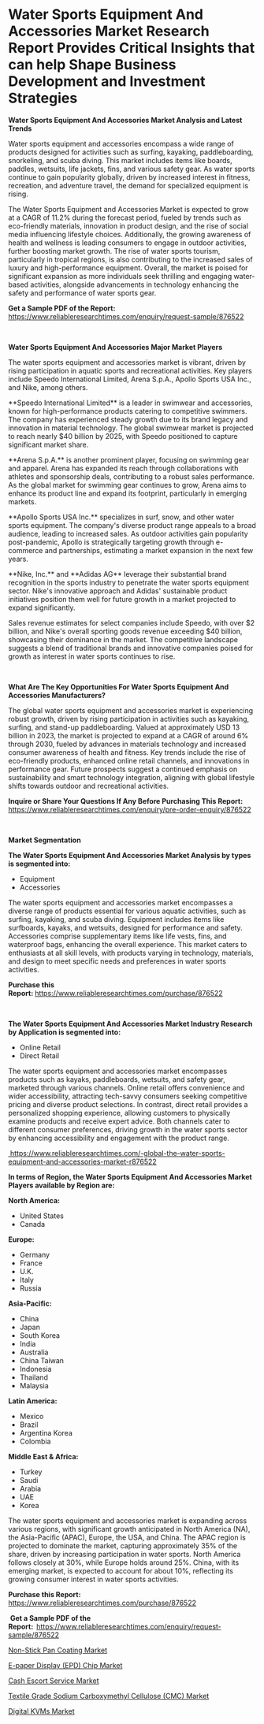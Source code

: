 <p><h1>Water Sports Equipment And Accessories Market Research Report Provides Critical Insights that can help Shape Business Development and Investment Strategies</h1></p><p><strong>Water Sports Equipment And Accessories Market Analysis and Latest Trends</strong></p>
<p><p>Water sports equipment and accessories encompass a wide range of products designed for activities such as surfing, kayaking, paddleboarding, snorkeling, and scuba diving. This market includes items like boards, paddles, wetsuits, life jackets, fins, and various safety gear. As water sports continue to gain popularity globally, driven by increased interest in fitness, recreation, and adventure travel, the demand for specialized equipment is rising.</p><p>The Water Sports Equipment and Accessories Market is expected to grow at a CAGR of 11.2% during the forecast period, fueled by trends such as eco-friendly materials, innovation in product design, and the rise of social media influencing lifestyle choices. Additionally, the growing awareness of health and wellness is leading consumers to engage in outdoor activities, further boosting market growth. The rise of water sports tourism, particularly in tropical regions, is also contributing to the increased sales of luxury and high-performance equipment. Overall, the market is poised for significant expansion as more individuals seek thrilling and engaging water-based activities, alongside advancements in technology enhancing the safety and performance of water sports gear.</p></p>
<p><strong>Get a Sample PDF of the Report:&nbsp;</strong> <a href="https://www.reliableresearchtimes.com/enquiry/request-sample/876522?utm_campaign=1266&utm_medium=2&utm_source=Github&utm_content=ia&utm_term=11102024&utm_id=water-sports-equipment-and-accessories">https://www.reliableresearchtimes.com/enquiry/request-sample/876522</a></p>
<p>&nbsp;</p>
<p><strong>Water Sports Equipment And Accessories Major Market Players</strong></p>
<p><p>The water sports equipment and accessories market is vibrant, driven by rising participation in aquatic sports and recreational activities. Key players include Speedo International Limited, Arena S.p.A., Apollo Sports USA Inc., and Nike, among others.</p><p>**Speedo International Limited** is a leader in swimwear and accessories, known for high-performance products catering to competitive swimmers. The company has experienced steady growth due to its brand legacy and innovation in material technology. The global swimwear market is projected to reach nearly $40 billion by 2025, with Speedo positioned to capture significant market share.</p><p>**Arena S.p.A.** is another prominent player, focusing on swimming gear and apparel. Arena has expanded its reach through collaborations with athletes and sponsorship deals, contributing to a robust sales performance. As the global market for swimming gear continues to grow, Arena aims to enhance its product line and expand its footprint, particularly in emerging markets.</p><p>**Apollo Sports USA Inc.** specializes in surf, snow, and other water sports equipment. The company's diverse product range appeals to a broad audience, leading to increased sales. As outdoor activities gain popularity post-pandemic, Apollo is strategically targeting growth through e-commerce and partnerships, estimating a market expansion in the next few years.</p><p>**Nike, Inc.** and **Adidas AG** leverage their substantial brand recognition in the sports industry to penetrate the water sports equipment sector. Nike's innovative approach and Adidas' sustainable product initiatives position them well for future growth in a market projected to expand significantly.</p><p>Sales revenue estimates for select companies include Speedo, with over $2 billion, and Nike's overall sporting goods revenue exceeding $40 billion, showcasing their dominance in the market. The competitive landscape suggests a blend of traditional brands and innovative companies poised for growth as interest in water sports continues to rise.</p></p>
<p>&nbsp;</p>
<p><strong>What Are The Key Opportunities For Water Sports Equipment And Accessories Manufacturers?</strong></p>
<p><p>The global water sports equipment and accessories market is experiencing robust growth, driven by rising participation in activities such as kayaking, surfing, and stand-up paddleboarding. Valued at approximately USD 13 billion in 2023, the market is projected to expand at a CAGR of around 6% through 2030, fueled by advances in materials technology and increased consumer awareness of health and fitness. Key trends include the rise of eco-friendly products, enhanced online retail channels, and innovations in performance gear. Future prospects suggest a continued emphasis on sustainability and smart technology integration, aligning with global lifestyle shifts towards outdoor and recreational activities.</p></p>
<p><strong>Inquire or Share Your Questions If Any Before Purchasing This Report:</strong> <a href="https://www.reliableresearchtimes.com/enquiry/pre-order-enquiry/876522?utm_campaign=1266&utm_medium=2&utm_source=Github&utm_content=ia&utm_term=11102024&utm_id=water-sports-equipment-and-accessories">https://www.reliableresearchtimes.com/enquiry/pre-order-enquiry/876522</a></p>
<p>&nbsp;</p>
<p><strong>Market Segmentation</strong></p>
<p><strong>The Water Sports Equipment And Accessories Market Analysis by types is segmented into:</strong></p>
<p><ul><li>Equipment</li><li>Accessories</li></ul></p>
<p><p>The water sports equipment and accessories market encompasses a diverse range of products essential for various aquatic activities, such as surfing, kayaking, and scuba diving. Equipment includes items like surfboards, kayaks, and wetsuits, designed for performance and safety. Accessories comprise supplementary items like life vests, fins, and waterproof bags, enhancing the overall experience. This market caters to enthusiasts at all skill levels, with products varying in technology, materials, and design to meet specific needs and preferences in water sports activities.</p></p>
<p><strong>Purchase this Report:&nbsp;</strong><a href="https://www.reliableresearchtimes.com/purchase/876522?utm_campaign=1266&utm_medium=2&utm_source=Github&utm_content=ia&utm_term=11102024&utm_id=water-sports-equipment-and-accessories">https://www.reliableresearchtimes.com/purchase/876522</a></p>
<p>&nbsp;</p>
<p><strong>The Water Sports Equipment And Accessories Market Industry Research by Application is segmented into:</strong></p>
<p><ul><li>Online Retail</li><li>Direct Retail</li></ul></p>
<p><p>The water sports equipment and accessories market encompasses products such as kayaks, paddleboards, wetsuits, and safety gear, marketed through various channels. Online retail offers convenience and wider accessibility, attracting tech-savvy consumers seeking competitive pricing and diverse product selections. In contrast, direct retail provides a personalized shopping experience, allowing customers to physically examine products and receive expert advice. Both channels cater to different consumer preferences, driving growth in the water sports sector by enhancing accessibility and engagement with the product range.</p></p>
<p><a href="https://www.reliableresearchtimes.com/-global-the-water-sports-equipment-and-accessories-market-r876522?utm_campaign=1266&utm_medium=2&utm_source=Github&utm_content=ia&utm_term=11102024&utm_id=water-sports-equipment-and-accessories">&nbsp;https://www.reliableresearchtimes.com/-global-the-water-sports-equipment-and-accessories-market-r876522</a></p>
<p><strong>In terms of Region, the Water Sports Equipment And Accessories Market Players available by Region are:</strong></p>
<p>
    <p> <strong> North America: </strong>
        <ul>
            <li>United States</li>
            <li>Canada</li>
        </ul>
        </p> 
    <p> <strong> Europe: </strong>
        <ul>
            <li>Germany</li>
            <li>France</li>
            <li>U.K.</li>
            <li>Italy</li>
            <li>Russia</li>
        </ul>
        </p> 
    <p> <strong> Asia-Pacific: </strong>
        <ul>
            <li>China</li>
            <li>Japan</li>
            <li>South Korea</li>
            <li>India</li>
            <li>Australia</li>
            <li>China Taiwan</li>
            <li>Indonesia</li>
            <li>Thailand</li>
            <li>Malaysia</li>
        </ul>
        </p> 
    <p> <strong> Latin America: </strong>
        <ul>
            <li>Mexico</li>
            <li>Brazil</li>
            <li>Argentina Korea</li>
            <li>Colombia</li>
        </ul>
        </p> 
    <p> <strong> Middle East & Africa: </strong>
        <ul>
            <li>Turkey</li>
            <li>Saudi</li>
            <li>Arabia</li>
            <li>UAE</li>
            <li>Korea</li>
        </ul>
    </p>
    </p>
<p><p>The water sports equipment and accessories market is expanding across various regions, with significant growth anticipated in North America (NA), the Asia-Pacific (APAC), Europe, the USA, and China. The APAC region is projected to dominate the market, capturing approximately 35% of the share, driven by increasing participation in water sports. North America follows closely at 30%, while Europe holds around 25%. China, with its emerging market, is expected to account for about 10%, reflecting its growing consumer interest in water sports activities.</p></p>
<p><strong>Purchase this Report: </strong><a href="https://www.reliableresearchtimes.com/purchase/876522?utm_campaign=1266&utm_medium=2&utm_source=Github&utm_content=ia&utm_term=11102024&utm_id=water-sports-equipment-and-accessories">https://www.reliableresearchtimes.com/purchase/876522</a></p>
<p>&nbsp;<strong>Get a Sample PDF of the Report:&nbsp;&nbsp;</strong><a href="https://www.reliableresearchtimes.com/enquiry/request-sample/876522?utm_campaign=1266&utm_medium=2&utm_source=Github&utm_content=ia&utm_term=11102024&utm_id=water-sports-equipment-and-accessories">https://www.reliableresearchtimes.com/enquiry/request-sample/876522</a></p>
<p><strong></strong></p>
<p><p><a href="https://www.linkedin.com/pulse/non-stick-pan-coating-market-refracting-trends-consumer-behaviors-at2lc?utm_campaign=1266&utm_medium=2&utm_source=Github&utm_content=ia&utm_term=11102024&utm_id=water-sports-equipment-and-accessories">Non-Stick Pan Coating Market</a></p><p><a href="https://www.linkedin.com/pulse/e-paper-display-epd-chip-market-research-report-exploring-yynge?utm_campaign=1266&utm_medium=2&utm_source=Github&utm_content=ia&utm_term=11102024&utm_id=water-sports-equipment-and-accessories">E-paper Display (EPD) Chip Market</a></p><p><a href="https://www.linkedin.com/pulse/cash-escort-service-market-evolution-global-trends-regional-7raif?utm_campaign=1266&utm_medium=2&utm_source=Github&utm_content=ia&utm_term=11102024&utm_id=water-sports-equipment-and-accessories">Cash Escort Service Market</a></p><p><a href="https://www.linkedin.com/pulse/textile-grade-sodium-carboxymethyl-cellulose-cmc-market-pulse-uc7cc?utm_campaign=1266&utm_medium=2&utm_source=Github&utm_content=ia&utm_term=11102024&utm_id=water-sports-equipment-and-accessories">Textile Grade Sodium Carboxymethyl Cellulose (CMC) Market</a></p><p><a href="https://issuu.com/reportprime-2/docs/digital-kvms-market-size-2030.pptx_70dae94cb45dc4?utm_campaign=1266&utm_medium=2&utm_source=Github&utm_content=ia&utm_term=11102024&utm_id=water-sports-equipment-and-accessories">Digital KVMs Market</a></p></p>